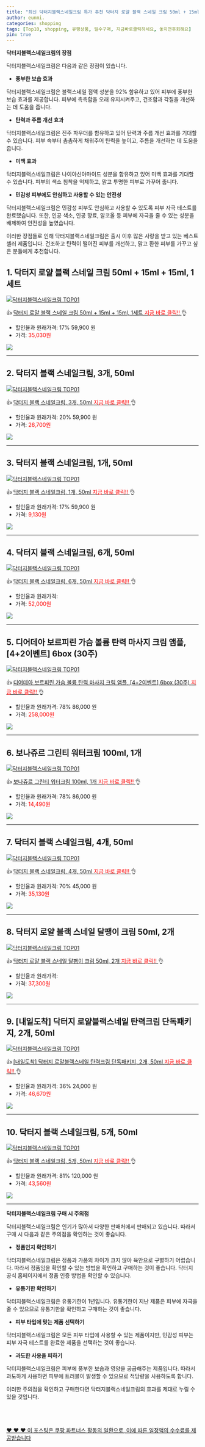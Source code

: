 ```yaml
---
title: "최신 닥터지블랙스네일크림 특가 추천 닥터지 로얄 블랙 스네일 크림 50ml + 15ml + 15ml, 1세트 비교 장점"
author: eunmi.
categories: shopping
tags: [Top10, shopping, 유행상품, 필수구매, 지금바로클릭하세요, 놓치면후회해요]
pin: true
---
```

**닥터지블랙스네일크림의 장점**

닥터지블랙스네일크림은 다음과 같은 장점이 있습니다.

* **풍부한 보습 효과**

닥터지블랙스네일크림은 블랙스네일 점액 성분을 92% 함유하고 있어 피부에 풍부한 보습 효과를 제공합니다. 피부에 촉촉함을 오래 유지시켜주고, 건조함과 각질을 개선하는 데 도움을 줍니다.

* **탄력과 주름 개선 효과**

닥터지블랙스네일크림은 진주 파우더를 함유하고 있어 탄력과 주름 개선 효과를 기대할 수 있습니다. 피부 속부터 촘촘하게 채워주어 탄력을 높이고, 주름을 개선하는 데 도움을 줍니다.

* **미백 효과**

닥터지블랙스네일크림은 나이아신아마이드 성분을 함유하고 있어 미백 효과를 기대할 수 있습니다. 피부의 색소 침착을 억제하고, 맑고 투명한 피부로 가꾸어 줍니다.

* **민감성 피부에도 안심하고 사용할 수 있는 안전성**

닥터지블랙스네일크림은 민감성 피부도 안심하고 사용할 수 있도록 피부 자극 테스트를 완료했습니다. 또한, 인공 색소, 인공 향료, 알코올 등 피부에 자극을 줄 수 있는 성분을 배제하여 안전성을 높였습니다.

이러한 장점들로 인해 닥터지블랙스네일크림은 출시 이후 많은 사랑을 받고 있는 베스트셀러 제품입니다. 건조하고 탄력이 떨어진 피부를 개선하고, 맑고 환한 피부를 가꾸고 싶은 분들에게 추천합니다.

   

## 1. 닥터지 로얄 블랙 스네일 크림 50ml + 15ml + 15ml, 1세트

[![닥터지블랙스네일크림 TOP01](https://thumbnail9.coupangcdn.com/thumbnails/remote/230x230ex/image/retail/images/2362322442132496-23eab635-344a-4482-a756-ded2ac3492d8.jpg)](https://link.coupang.com/re/AFFSDP?lptag=AF3617701&subid=GithubCoopas&pageKey=6308624086&traceid=V0-153&itemId=3810651250&vendorItemId=71795561510)


👍 [닥터지 로얄 블랙 스네일 크림 50ml + 15ml + 15ml, 1세트 <font color=red> 지금 바로 클릭!! </font> ](https://link.coupang.com/re/AFFSDP?lptag=AF3617701&subid=GithubCoopas&pageKey=6308624086&traceid=V0-153&itemId=3810651250&vendorItemId=71795561510) 👌 


- 할인율과 원래가격: 17%  59,900   원
- 가격: <span style='color:red'>35,030원</span>

[![](/discount_price.png)](https://link.coupang.com/re/AFFSDP?lptag=AF3617701&subid=GithubCoopas&pageKey=6308624086&traceid=V0-153&itemId=3810651250&vendorItemId=71795561510)

---


   

## 2. 닥터지 블랙 스네일크림, 3개, 50ml

[![닥터지블랙스네일크림 TOP01](https://thumbnail9.coupangcdn.com/thumbnails/remote/230x230ex/image/retail/images/40fc048a-78fe-4d61-85b1-cc48d878ba0f6545159969151950245.png)](https://link.coupang.com/re/AFFSDP?lptag=AF3617701&subid=GithubCoopas&pageKey=7112172506&traceid=V0-153&itemId=19503737130&vendorItemId=86285370362)


👍 [닥터지 블랙 스네일크림, 3개, 50ml <font color=red> 지금 바로 클릭!! </font> ](https://link.coupang.com/re/AFFSDP?lptag=AF3617701&subid=GithubCoopas&pageKey=7112172506&traceid=V0-153&itemId=19503737130&vendorItemId=86285370362) 👌 


- 할인율과 원래가격: 20%  59,900   원
- 가격: <span style='color:red'>26,700원</span>

[![](/discount_price.png)](https://link.coupang.com/re/AFFSDP?lptag=AF3617701&subid=GithubCoopas&pageKey=7112172506&traceid=V0-153&itemId=19503737130&vendorItemId=86285370362)

---


   

## 3. 닥터지 블랙 스네일크림, 1개, 50ml

[![닥터지블랙스네일크림 TOP01](https://thumbnail6.coupangcdn.com/thumbnails/remote/230x230ex/image/product/image/vendoritem/2018/11/21/4086452551/1fab76b6-8afb-464b-8add-1e485bbac483.jpg)](https://link.coupang.com/re/AFFSDP?lptag=AF3617701&subid=GithubCoopas&pageKey=7112172506&traceid=V0-153&itemId=439209653&vendorItemId=86703057437)


👍 [닥터지 블랙 스네일크림, 1개, 50ml <font color=red> 지금 바로 클릭!! </font> ](https://link.coupang.com/re/AFFSDP?lptag=AF3617701&subid=GithubCoopas&pageKey=7112172506&traceid=V0-153&itemId=439209653&vendorItemId=86703057437) 👌 


- 할인율과 원래가격: 17%  59,900   원
- 가격: <span style='color:red'>9,130원</span>

[![](/discount_price.png)](https://link.coupang.com/re/AFFSDP?lptag=AF3617701&subid=GithubCoopas&pageKey=7112172506&traceid=V0-153&itemId=439209653&vendorItemId=86703057437)

---


   

## 4. 닥터지 블랙 스네일크림, 6개, 50ml

[![닥터지블랙스네일크림 TOP01](https://thumbnail9.coupangcdn.com/thumbnails/remote/230x230ex/image/retail/images/6ffeef56-340f-4da3-97d6-e0196742f24a2815399788146053892.png)](https://link.coupang.com/re/AFFSDP?lptag=AF3617701&subid=GithubCoopas&pageKey=7112172506&traceid=V0-153&itemId=9635719268&vendorItemId=86285370524)


👍 [닥터지 블랙 스네일크림, 6개, 50ml <font color=red> 지금 바로 클릭!! </font> ](https://link.coupang.com/re/AFFSDP?lptag=AF3617701&subid=GithubCoopas&pageKey=7112172506&traceid=V0-153&itemId=9635719268&vendorItemId=86285370524) 👌 


- 할인율과 원래가격: 
- 가격: <span style='color:red'>52,000원</span>

[![](/discount_price.png)](https://link.coupang.com/re/AFFSDP?lptag=AF3617701&subid=GithubCoopas&pageKey=7112172506&traceid=V0-153&itemId=9635719268&vendorItemId=86285370524)

---


   

## 5. 디어데아 보르피린 가슴 볼륨 탄력 마사지 크림 앰플, [4+2이벤트] 6box (30주)

[![닥터지블랙스네일크림 TOP01](https://thumbnail6.coupangcdn.com/thumbnails/remote/230x230ex/image/vendor_inventory/1191/e6282121ab668fceab8e564ffe24ad98827d66fdd542129864a777457484.png)](https://link.coupang.com/re/AFFSDP?lptag=AF3617701&subid=GithubCoopas&pageKey=7679438418&traceid=V0-153&itemId=20507735805&vendorItemId=87552616237)


👍 [디어데아 보르피린 가슴 볼륨 탄력 마사지 크림 앰플, [4+2이벤트] 6box (30주) <font color=red> 지금 바로 클릭!! </font> ](https://link.coupang.com/re/AFFSDP?lptag=AF3617701&subid=GithubCoopas&pageKey=7679438418&traceid=V0-153&itemId=20507735805&vendorItemId=87552616237) 👌 


- 할인율과 원래가격: 78%  86,000   원
- 가격: <span style='color:red'>258,000원</span>

[![](/discount_price.png)](https://link.coupang.com/re/AFFSDP?lptag=AF3617701&subid=GithubCoopas&pageKey=7679438418&traceid=V0-153&itemId=20507735805&vendorItemId=87552616237)

---


   

## 6. 보나쥬르 그린티 워터크림 100ml, 1개

[![닥터지블랙스네일크림 TOP01](https://thumbnail10.coupangcdn.com/thumbnails/remote/230x230ex/image/vendor_inventory/dfc5/cf6e557a1dfa5dd85b47f4ad300e822bc11272c934d5841cca8a8f118b52.jpg)](https://link.coupang.com/re/AFFSDP?lptag=AF3617701&subid=GithubCoopas&pageKey=7327144166&traceid=V0-153&itemId=18804129530&vendorItemId=82065965666)


👍 [보나쥬르 그린티 워터크림 100ml, 1개 <font color=red> 지금 바로 클릭!! </font> ](https://link.coupang.com/re/AFFSDP?lptag=AF3617701&subid=GithubCoopas&pageKey=7327144166&traceid=V0-153&itemId=18804129530&vendorItemId=82065965666) 👌 


- 할인율과 원래가격: 78%  86,000   원
- 가격: <span style='color:red'>14,490원</span>

[![](/discount_price.png)](https://link.coupang.com/re/AFFSDP?lptag=AF3617701&subid=GithubCoopas&pageKey=7327144166&traceid=V0-153&itemId=18804129530&vendorItemId=82065965666)

---


   

## 7. 닥터지 블랙 스네일크림, 4개, 50ml

[![닥터지블랙스네일크림 TOP01](https://thumbnail10.coupangcdn.com/thumbnails/remote/230x230ex/image/retail/images/8f0d4cb9-7fba-45b8-8bbb-5022a13796ce4628401607876960725.png)](https://link.coupang.com/re/AFFSDP?lptag=AF3617701&subid=GithubCoopas&pageKey=7112172506&traceid=V0-153&itemId=16416508895&vendorItemId=86285370377)


👍 [닥터지 블랙 스네일크림, 4개, 50ml <font color=red> 지금 바로 클릭!! </font> ](https://link.coupang.com/re/AFFSDP?lptag=AF3617701&subid=GithubCoopas&pageKey=7112172506&traceid=V0-153&itemId=16416508895&vendorItemId=86285370377) 👌 


- 할인율과 원래가격: 70%  45,000   원
- 가격: <span style='color:red'>35,130원</span>

[![](/discount_price.png)](https://link.coupang.com/re/AFFSDP?lptag=AF3617701&subid=GithubCoopas&pageKey=7112172506&traceid=V0-153&itemId=16416508895&vendorItemId=86285370377)

---


   

## 8. 닥터지 로얄 블랙 스네일 달팽이 크림 50ml, 2개

[![닥터지블랙스네일크림 TOP01](https://thumbnail10.coupangcdn.com/thumbnails/remote/230x230ex/image/vendor_inventory/1146/5b773e94a11d5fe8656a7bcca12a614539a502ee06ce927b7e8241c97529.jpg)](https://link.coupang.com/re/AFFSDP?lptag=AF3617701&subid=GithubCoopas&pageKey=6838197446&traceid=V0-153&itemId=18046970798&vendorItemId=72806453223)


👍 [닥터지 로얄 블랙 스네일 달팽이 크림 50ml, 2개 <font color=red> 지금 바로 클릭!! </font> ](https://link.coupang.com/re/AFFSDP?lptag=AF3617701&subid=GithubCoopas&pageKey=6838197446&traceid=V0-153&itemId=18046970798&vendorItemId=72806453223) 👌 


- 할인율과 원래가격: 
- 가격: <span style='color:red'>37,300원</span>

[![](/discount_price.png)](https://link.coupang.com/re/AFFSDP?lptag=AF3617701&subid=GithubCoopas&pageKey=6838197446&traceid=V0-153&itemId=18046970798&vendorItemId=72806453223)

---


   

## 9. [내일도착] 닥터지 로얄블랙스네일 탄력크림 단독패키지, 2개, 50ml

[![닥터지블랙스네일크림 TOP01](https://thumbnail8.coupangcdn.com/thumbnails/remote/230x230ex/image/vendor_inventory/3359/2781ee306fdf600868c7a81cde88ef5fad6caf23ee0a4530caf8397f8986.jpg)](https://link.coupang.com/re/AFFSDP?lptag=AF3617701&subid=GithubCoopas&pageKey=7128442494&traceid=V0-153&itemId=17865227067&vendorItemId=85028420456)


👍 [[내일도착] 닥터지 로얄블랙스네일 탄력크림 단독패키지, 2개, 50ml <font color=red> 지금 바로 클릭!! </font> ](https://link.coupang.com/re/AFFSDP?lptag=AF3617701&subid=GithubCoopas&pageKey=7128442494&traceid=V0-153&itemId=17865227067&vendorItemId=85028420456) 👌 


- 할인율과 원래가격: 36%  24,000   원
- 가격: <span style='color:red'>46,670원</span>

[![](/discount_price.png)](https://link.coupang.com/re/AFFSDP?lptag=AF3617701&subid=GithubCoopas&pageKey=7128442494&traceid=V0-153&itemId=17865227067&vendorItemId=85028420456)

---


   

## 10. 닥터지 블랙 스네일크림, 5개, 50ml

[![닥터지블랙스네일크림 TOP01](https://thumbnail10.coupangcdn.com/thumbnails/remote/230x230ex/image/retail/images/7c98c40e-5e35-48b7-a2f7-c2bfcd4241cf716334334120891639.png)](https://link.coupang.com/re/AFFSDP?lptag=AF3617701&subid=GithubCoopas&pageKey=7112172506&traceid=V0-153&itemId=19503737132&vendorItemId=86285370514)


👍 [닥터지 블랙 스네일크림, 5개, 50ml <font color=red> 지금 바로 클릭!! </font> ](https://link.coupang.com/re/AFFSDP?lptag=AF3617701&subid=GithubCoopas&pageKey=7112172506&traceid=V0-153&itemId=19503737132&vendorItemId=86285370514) 👌 


- 할인율과 원래가격: 81%  120,000   원
- 가격: <span style='color:red'>43,560원</span>

[![](/discount_price.png)](https://link.coupang.com/re/AFFSDP?lptag=AF3617701&subid=GithubCoopas&pageKey=7112172506&traceid=V0-153&itemId=19503737132&vendorItemId=86285370514)

---
**닥터지블랙스네일크림 구매 시 주의점**

닥터지블랙스네일크림은 인기가 많아서 다양한 판매처에서 판매되고 있습니다. 따라서 구매 시 다음과 같은 주의점을 확인하는 것이 좋습니다.

* **정품인지 확인하기**

닥터지블랙스네일크림은 정품과 가품의 차이가 크지 않아 육안으로 구별하기 어렵습니다. 따라서 정품임을 확인할 수 있는 방법을 확인하고 구매하는 것이 좋습니다. 닥터지 공식 홈페이지에서 정품 인증 방법을 확인할 수 있습니다.

* **유통기한 확인하기**

닥터지블랙스네일크림은 유통기한이 1년입니다. 유통기한이 지난 제품은 피부에 자극을 줄 수 있으므로 유통기한을 확인하고 구매하는 것이 좋습니다.

* **피부 타입에 맞는 제품 선택하기**

닥터지블랙스네일크림은 모든 피부 타입에 사용할 수 있는 제품이지만, 민감성 피부는 피부 자극 테스트를 완료한 제품을 선택하는 것이 좋습니다.

* **과도한 사용을 피하기**

닥터지블랙스네일크림은 피부에 풍부한 보습과 영양을 공급해주는 제품입니다. 따라서 과도하게 사용하면 피부에 트러블이 발생할 수 있으므로 적당량을 사용하도록 합니다.

이러한 주의점을 확인하고 구매한다면 닥터지블랙스네일크림의 효과를 제대로 누릴 수 있을 것입니다.<br><br><br><br><br> [ ❤ ❤ ❤ 이 포스팅은 쿠팡 파트너스 활동의 일환으로, 이에 따른 일정액의 수수료를 제공받습니다](https://link.coupang.com/a/bcEFyh)